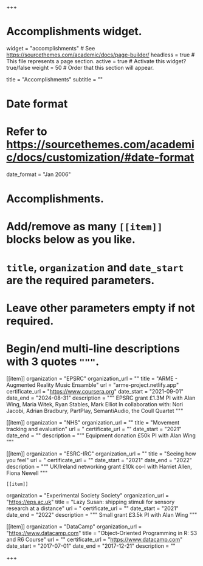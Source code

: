+++
# Accomplishments widget.
widget = "accomplishments"  # See https://sourcethemes.com/academic/docs/page-builder/
headless = true  # This file represents a page section.
active = true  # Activate this widget? true/false
weight = 50  # Order that this section will appear.

title = "Accomplish&shy;ments"
subtitle = ""

# Date format
#   Refer to https://sourcethemes.com/academic/docs/customization/#date-format
date_format = "Jan 2006"

# Accomplishments.
#   Add/remove as many `[[item]]` blocks below as you like.
#   `title`, `organization` and `date_start` are the required parameters.
#   Leave other parameters empty if not required.
#   Begin/end multi-line descriptions with 3 quotes `"""`.

[[item]]
  organization = "EPSRC"
  organization_url = ""
  title = "ARME - Augmented Reality Music Ensamble"
  url = "arme-project.netlify.app"
  certificate_url = "https://www.coursera.org"
  date_start = "2021-09-01"
  date_end = "2024-08-31"
  description = """
  EPSRC grant 
  £1.3M 
  PI with Alan Wing, Maria Witek, Ryan Stables, Mark Elliot
  In collaboration with: Nori Jacobi, Adrian Bradbury, PartPlay, SemantiAudio, the Coull Quartet
  """

[[item]]
  organization = "NHS"
  organization_url = ""
  title = "Movement tracking and evaluation"
  url = "
  certificate_url = ""
  date_start = "2021"
  date_end = ""
  description = """
  Equipment donation
  £50k
  PI with Alan Wing
  """
  
  
  [[item]]
  organization = "ESRC-IRC"
  organization_url = ""
  title = "Seeing how you feel"
  url = "
  certificate_url = ""
  date_start = "2021"
  date_end = "2022"
  description = """
  UK/Ireland networking grant
  £10k
  co-I with Harriet Allen, Fiona Newell
  """
  
  
    [[item]]
  organization = "Experimental Society Society"
  organization_url = "https://eps.ac.uk"
  title = "Lazy Susan: shipping stimuli for sensory research at a distance"
  url = "
  certificate_url = ""
  date_start = "2021"
  date_end = "2022"
  description = """
  Small grant
  £3.5k
  PI with Alan Wing
  """
  
  
[[item]]
  organization = "DataCamp"
  organization_url = "https://www.datacamp.com"
  title = "Object-Oriented Programming in R: S3 and R6 Course"
  url = ""
  certificate_url = "https://www.datacamp.com"
  date_start = "2017-07-01"
  date_end = "2017-12-21"
  description = ""

+++
